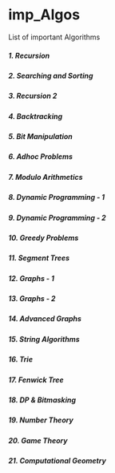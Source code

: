 # imp_Algos
List of important Algorithms 

##### 1. Recursion 
##### 2. Searching and Sorting 
##### 3. Recursion 2
##### 4. Backtracking 
##### 5. Bit Manipulation 
##### 6. Adhoc Problems
##### 7. Modulo Arithmetics 
##### 8. Dynamic Programming - 1
##### 9. Dynamic Programming - 2
##### 10. Greedy Problems 
##### 11. Segment Trees
##### 12. Graphs - 1
##### 13. Graphs - 2
##### 14. Advanced Graphs 
##### 15. String Algorithms
##### 16. Trie
##### 17. Fenwick Tree
##### 18. DP & Bitmasking 
##### 19. Number Theory 
##### 20. Game Theory 
##### 21. Computational Geometry
